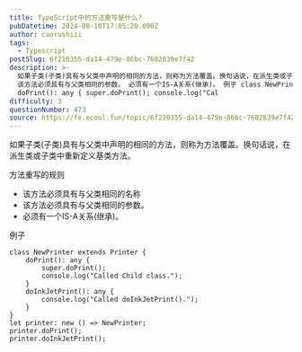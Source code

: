 ```yaml
---
title: TypeScript中的方法重写是什么?
pubDatetime: 2024-08-10T17:05:20.000Z
author: caorushizi
tags:
  - Typescript
postSlug: 6f210355-da14-479e-86bc-7602839e7f42
description: >-
  如果子类(子类)具有与父类中声明的相同的方法，则称为方法覆盖。换句话说，在派生类或子类中重新定义基类方法。 方法重写的规则 该方法必须具有与父类相同的名称
  该方法必须具有与父类相同的参数。 必须有一个IS-A关系(继承)。 例子 class NewPrinter extends Printer {
  doPrint(): any { super.doPrint(); console.log("Cal
difficulty: 3
questionNumber: 473
source: https://fe.ecool.fun/topic/6f210355-da14-479e-86bc-7602839e7f42
---
```


如果子类(子类)具有与父类中声明的相同的方法，则称为方法覆盖。换句话说，在派生类或子类中重新定义基类方法。

方法重写的规则

- 该方法必须具有与父类相同的名称
- 该方法必须具有与父类相同的参数。
- 必须有一个IS-A关系(继承)。

例子

```
class NewPrinter extends Printer {
    doPrint(): any {
        super.doPrint();
        console.log("Called Child class.");
    }
    doInkJetPrint(): any {
        console.log("Called doInkJetPrint().");
    }
}
let printer: new () => NewPrinter;
printer.doPrint();
printer.doInkJetPrint();
```

